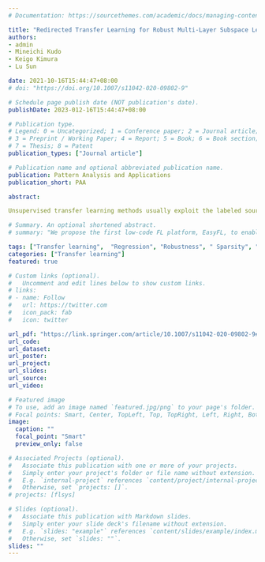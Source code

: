 ```yaml
---
# Documentation: https://sourcethemes.com/academic/docs/managing-content/

title: "Redirected Transfer Learning for Robust Multi-Layer Subspace Learning"
authors: 
- admin
- Mineichi Kudo
- Keigo Kimura
- Lu Sun

date: 2021-10-16T15:44:47+08:00
# doi: "https://doi.org/10.1007/s11042-020-09802-9"

# Schedule page publish date (NOT publication's date).
publishDate: 2023-012-16T15:44:47+08:00

# Publication type.
# Legend: 0 = Uncategorized; 1 = Conference paper; 2 = Journal article;
# 3 = Preprint / Working Paper; 4 = Report; 5 = Book; 6 = Book section;
# 7 = Thesis; 8 = Patent
publication_types: ["Journal article"]

# Publication name and optional abbreviated publication name.
publication: Pattern Analysis and Applications
publication_short: PAA

abstract: 

Unsupervised transfer learning methods usually exploit the labeled source data to learn a classifier for unlabeled target data with a different but related distribution. However, most of the existing transfer learning methods leverage 0-1 matrix as labels which greatly narrows the flexibility of transfer learning. Another major limitation is that these methods are influenced by the redundant features and noises residing in cross-domain data. To cope with these two issues simultaneously, this paper proposes a Redirected Transfer Learning (RTL) approach for unsupervised transfer learning with a multi-layer subspace learning structure. Specifically, in the first layer, we first learn a robust subspace where data from different domains can be well interlaced. This is made by reconstructing each target sample with the lowest-rank representation of source samples. Besides, imposing the $L_{2,1}$-norm sparsity on the regression term and regularization term brings robustness against noise and works for selecting informative features, respectively. In the second layer, we further introduce a redirected label strategy in which the strict binary labels are relaxed into continuous values for each datum. To handle effectively unknown labels of the target domain, we construct the pseudo-labels iteratively for unlabeled target samples to improve the discriminative ability in classification. The superiority of our method in classification tasks is confirmed on several cross-domain datasets.

# Summary. An optional shortened abstract.
# summary: "We propose the first low-code FL platform, EasyFL, to enable users with various levels of expertise to experiment and prototype FL applications with little coding. We achieve this goal while ensuring great flexibility and extensibility for customization by unifying simple API design, modular design, and granular training flow abstraction. Besides, EasyFL expedites distributed training by 1.5x."

tags: ["Transfer learning",  "Regression", "Robustness", " Sparsity", "Discriminative."]
categories: ["Transfer learning"]
featured: true

# Custom links (optional).
#   Uncomment and edit lines below to show custom links.
# links:
# - name: Follow
#   url: https://twitter.com
#   icon_pack: fab
#   icon: twitter

url_pdf: "https://link.springer.com/article/10.1007/s11042-020-09802-9#citeas"
url_code: 
url_dataset:
url_poster:
url_project:
url_slides:
url_source:
url_video:

# Featured image
# To use, add an image named `featured.jpg/png` to your page's folder. 
# Focal points: Smart, Center, TopLeft, Top, TopRight, Left, Right, BottomLeft, Bottom, BottomRight.
image:
  caption: ""
  focal_point: "Smart"
  preview_only: false

# Associated Projects (optional).
#   Associate this publication with one or more of your projects.
#   Simply enter your project's folder or file name without extension.
#   E.g. `internal-project` references `content/project/internal-project/index.md`.
#   Otherwise, set `projects: []`.
# projects: [flsys]

# Slides (optional).
#   Associate this publication with Markdown slides.
#   Simply enter your slide deck's filename without extension.
#   E.g. `slides: "example"` references `content/slides/example/index.md`.
#   Otherwise, set `slides: ""`.
slides: ""
---
```


